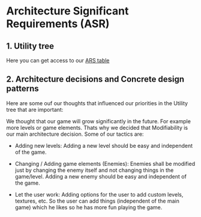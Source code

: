 # Architecture Significant Requirements (ASR)

## 1. Utility tree

Here you can get access to our [ARS table](./Pictures/ASR_table.png)

## 2. Architecture decisions and Concrete design patterns

Here are some ouf our thoughts that influenced our priorities in the Utility tree that are important:

We thought that our game will grow significantly in the future. For example more levels or game elements.
Thats why we decided that Modifiability is our main architecture decision.
Some of our tactics are:

- Adding new levels:
Adding a new level should be easy and independent of the game.

- Changing / Adding game elements (Enemies):
Enemies shall be modified just by changing the enemy itself and not changing things in the game/level.
Adding a new enemy should be easy and independent of the game.

- Let the user work:
Adding options for the user to add custom levels, textures, etc.
So the user can add things (independent of the main game) which he likes so he has more fun playing the game. 

